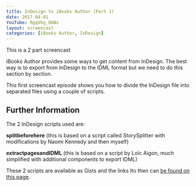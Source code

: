 ```yaml
---
title: InDesign to iBooks Author (Part 1)
date: 2017-04-01
YouTube: RgqVkg_OmBs
layout: screencast
categories: [iBooks Author, InDesign]
---
```

This is a 2 part screencast

iBooks Author provides some ways to get content from InDesign. The best way is to export from InDesign to the IDML format but we need to do this section by section.

This first screencast episode shows you how to divide the InDesign file into separated files using a couple of scripts.

## Further Information

The 2 InDesign scripts used are:

**splitbeforehere** (this is based on a script called StorySplitter with modifications by Naomi Kennedy and then myself)

**extractpagesandIDML** (this is based on a script by Loïc Aigon, much simplified with additional components to export IDML)

These 2 scripts are available as Gists and the links Ito then can [be found on this page](https://publisha.github.io/pages/iBooksAuthor/ "From InDesign to iBooks Author").

